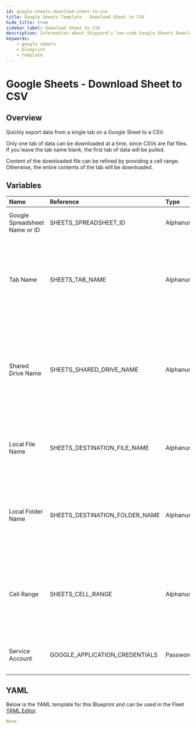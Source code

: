 ```yaml
---
id: google-sheets-download-sheet-to-csv
title: Google Sheets Template - Download Sheet to CSV
hide_title: true
sidebar_label: Download Sheet to CSV
description: Information about Shipyard's low-code Google Sheets Download Sheet to CSV blueprint. Quickly export your data from a Google Sheet. 
keywords:
    - google sheets
    - blueprint
    - template
---
```


# Google Sheets - Download Sheet to CSV

## Overview
Quickly export data from a single tab on a Google Sheet to a CSV. 

Only one tab of data can be downloaded at a time, since CSVs are flat files. If you leave the tab name blank, the first tab of data will be pulled.

Content of the downloaded file can be refined by providing a cell range. Otherwise, the entire contents of the tab will be downloaded.

## Variables

| Name | Reference | Type | Required | Default | Options | Description |
|:-----|:----------|:-----|:---------|:--------|:--------|:------------|
| Google Spreadsheet Name or ID | SHEETS_SPREADSHEET_ID  | Alphanumeric |:white_check_mark: | - | - | Name or ID of the sheet to fetch data from. |
| Tab Name | SHEETS_TAB_NAME  | Alphanumeric |:heavy_minus_sign: | - | - | Name of the tab in the sheet to fetch data from. This field is case sensitive. If left blank, data will be pulled from the first tab. |
| Shared Drive Name | SHEETS_SHARED_DRIVE_NAME  | Alphanumeric |:heavy_minus_sign: | - | - | Name of the Shared Drive the sheet exists in. This field is case sensitive. Leave blank if the file does not exist in a Shared Drive. |
| Local File Name | SHEETS_DESTINATION_FILE_NAME  | Alphanumeric |:white_check_mark: | - | - | Name of file to be generated with the results. Should be `.csv` extension. |
| Local Folder Name | SHEETS_DESTINATION_FOLDER_NAME  | Alphanumeric |:heavy_minus_sign: | - | - | Folder where the file should be downloaded. Leaving blank will place the file in the home directory. |
| Cell Range | SHEETS_CELL_RANGE  | Alphanumeric |:heavy_minus_sign: | - | - | Range to fetch data from in the sheet formatted as `A1:B10`. If left blank the entire contents of the tab will be fetched. |
| Service Account | GOOGLE_APPLICATION_CREDENTIALS  | Password |:white_check_mark: | - | - | JSON from a Google Cloud Service account key. |

## YAML
Below is the YAML template for this Blueprint and can be used in the Fleet [YAML Editor](../../reference/fleets/yaml-editor.md).
```yaml
None
```
